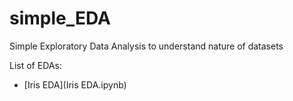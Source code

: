 # simple_EDA
Simple Exploratory Data Analysis to understand nature of datasets

List of EDAs:

* [Iris EDA](Iris EDA.ipynb)
